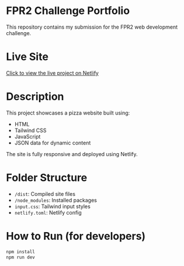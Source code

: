 # FPR2 Challenge Portfolio 

This repository contains my submission for the FPR2 web development challenge.

# Live Site
[Click to view the live project on Netlify](https://fpritdevelopment-challenges-portfolio.netlify.app)

# Description
This project showcases a pizza website built using:
- HTML
- Tailwind CSS
- JavaScript
- JSON data for dynamic content

The site is fully responsive and deployed using Netlify.

# Folder Structure
- `/dist`: Compiled site files
- `/node_modules`: Installed packages
- `input.css`: Tailwind input styles
- `netlify.toml`: Netlify config

# How to Run (for developers)
```bash
npm install
npm run dev
